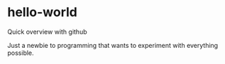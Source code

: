 # hello-world
Quick overview with github

Just a newbie to programming that wants to experiment with everything possible.
